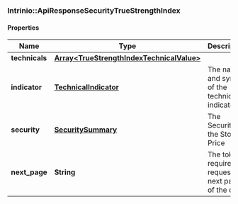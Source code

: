 ### Intrinio::ApiResponseSecurityTrueStrengthIndex

#### Properties
Name | Type | Description | Notes
------------ | ------------- | ------------- | -------------
**technicals** | [**Array&lt;TrueStrengthIndexTechnicalValue&gt;**](TrueStrengthIndexTechnicalValue.md) |  | [optional] 
**indicator** | [**TechnicalIndicator**](TechnicalIndicator.md) | The name and symbol of the technical indicator | [optional] 
**security** | [**SecuritySummary**](SecuritySummary.md) | The Security of the Stock Price | [optional] 
**next_page** | **String** | The token required to request the next page of the data | [optional] 


